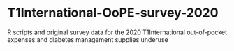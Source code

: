 # T1International-OoPE-survey-2020
R scripts and original survey data for the 2020 T1International out-of-pocket expenses and diabetes management supplies underuse
